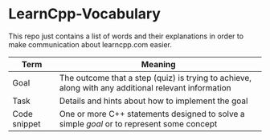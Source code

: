 # LearnCpp-Vocabulary
This repo just contains a list of words and their explanations in order to make communication about learncpp.com easier.

| Term | Meaning
| --- | ---
| Goal | The outcome that a step (quiz) is trying to achieve, along with any additional relevant information
| Task | Details and hints about how to implement the goal
| Code snippet | One or more C++ statements designed to solve a simple *goal* or to represent some concept

